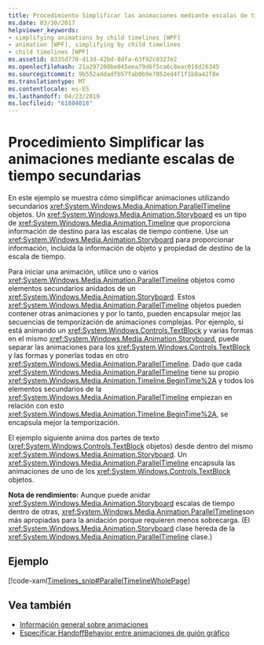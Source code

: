 ```yaml
---
title: Procedimiento Simplificar las animaciones mediante escalas de tiempo secundarias
ms.date: 03/30/2017
helpviewer_keywords:
- simplifying animations by child timelines [WPF]
- animation [WPF], simplifying by child timelines
- child timelines [WPF]
ms.assetid: 8335d770-d13d-42bd-8dfa-63f92c0327e2
ms.openlocfilehash: 21a297208be045eea79d6f5ca6c8eac016d26345
ms.sourcegitcommit: 9b552addadfb57fab0b9e7852ed4f1f1b8a42f8e
ms.translationtype: MT
ms.contentlocale: es-ES
ms.lasthandoff: 04/23/2019
ms.locfileid: "61804018"
---
```

# <a name="how-to-simplify-animations-by-using-child-timelines"></a>Procedimiento Simplificar las animaciones mediante escalas de tiempo secundarias
En este ejemplo se muestra cómo simplificar animaciones utilizando secundarios <xref:System.Windows.Media.Animation.ParallelTimeline> objetos. Un <xref:System.Windows.Media.Animation.Storyboard> es un tipo de <xref:System.Windows.Media.Animation.Timeline> que proporciona información de destino para las escalas de tiempo contiene. Use un <xref:System.Windows.Media.Animation.Storyboard> para proporcionar información, incluida la información de objeto y propiedad de destino de la escala de tiempo.  
  
 Para iniciar una animación, utilice uno o varios <xref:System.Windows.Media.Animation.ParallelTimeline> objetos como elementos secundarios anidados de un <xref:System.Windows.Media.Animation.Storyboard>. Estos <xref:System.Windows.Media.Animation.ParallelTimeline> objetos pueden contener otras animaciones y por lo tanto, pueden encapsular mejor las secuencias de temporización de animaciones complejas. Por ejemplo, si está animando un <xref:System.Windows.Controls.TextBlock> y varias formas en el mismo <xref:System.Windows.Media.Animation.Storyboard>, puede separar las animaciones para los <xref:System.Windows.Controls.TextBlock> y las formas y ponerlas todas en otro <xref:System.Windows.Media.Animation.ParallelTimeline>. Dado que cada <xref:System.Windows.Media.Animation.ParallelTimeline> tiene su propio <xref:System.Windows.Media.Animation.Timeline.BeginTime%2A> y todos los elementos secundarios de la <xref:System.Windows.Media.Animation.ParallelTimeline> empiezan en relación con esto <xref:System.Windows.Media.Animation.Timeline.BeginTime%2A>, se encapsula mejor la temporización.  
  
 El ejemplo siguiente anima dos partes de texto (<xref:System.Windows.Controls.TextBlock> objetos) desde dentro del mismo <xref:System.Windows.Media.Animation.Storyboard>. Un <xref:System.Windows.Media.Animation.ParallelTimeline> encapsula las animaciones de uno de los <xref:System.Windows.Controls.TextBlock> objetos.  
  
 **Nota de rendimiento:** Aunque puede anidar <xref:System.Windows.Media.Animation.Storyboard> escalas de tiempo dentro de otras, <xref:System.Windows.Media.Animation.ParallelTimeline>son más apropiadas para la anidación porque requieren menos sobrecarga. (El <xref:System.Windows.Media.Animation.Storyboard> clase hereda de la <xref:System.Windows.Media.Animation.ParallelTimeline> clase.)  
  
## <a name="example"></a>Ejemplo  
 [!code-xaml[Timelines_snip#ParallelTimelineWholePage](~/samples/snippets/csharp/VS_Snippets_Wpf/Timelines_snip/CS/ParallelTimelineExample.xaml#paralleltimelinewholepage)]  
  
## <a name="see-also"></a>Vea también

- [Información general sobre animaciones](animation-overview.md)
- [Especificar HandoffBehavior entre animaciones de guión gráfico](how-to-specify-handoffbehavior-between-storyboard-animations.md)
